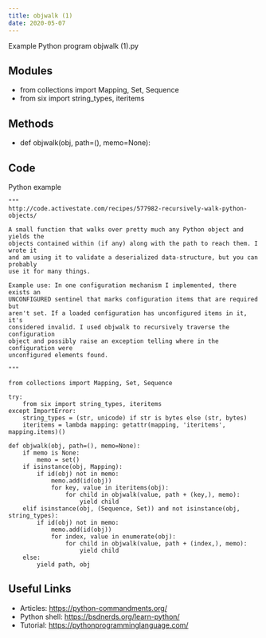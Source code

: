 ```yaml
---
title: objwalk (1)
date: 2020-05-07
---
```

Example Python program objwalk (1).py

## Modules

* from collections import Mapping, Set, Sequence 
* from six import string_types, iteritems

## Methods

* def objwalk(obj, path=(), memo=None):

## Code

Python example

    """
    http://code.activestate.com/recipes/577982-recursively-walk-python-objects/
    
    A small function that walks over pretty much any Python object and yields the
    objects contained within (if any) along with the path to reach them. I wrote it
    and am using it to validate a deserialized data-structure, but you can probably
    use it for many things.
    
    Example use: In one configuration mechanism I implemented, there exists an
    UNCONFIGURED sentinel that marks configuration items that are required but
    aren't set. If a loaded configuration has unconfigured items in it, it's
    considered invalid. I used objwalk to recursively traverse the configuration
    object and possibly raise an exception telling where in the configuration were
    unconfigured elements found.
    
    """
    
    from collections import Mapping, Set, Sequence 
    
    try:
        from six import string_types, iteritems
    except ImportError:
        string_types = (str, unicode) if str is bytes else (str, bytes)
        iteritems = lambda mapping: getattr(mapping, 'iteritems', mapping.items)()
    
    def objwalk(obj, path=(), memo=None):
        if memo is None:
            memo = set()
        if isinstance(obj, Mapping):
            if id(obj) not in memo:
                memo.add(id(obj)) 
                for key, value in iteritems(obj):
                    for child in objwalk(value, path + (key,), memo):
                        yield child
        elif isinstance(obj, (Sequence, Set)) and not isinstance(obj, string_types):
            if id(obj) not in memo:
                memo.add(id(obj))
                for index, value in enumerate(obj):
                    for child in objwalk(value, path + (index,), memo):
                        yield child
        else:
            yield path, obj

## Useful Links

- Articles: https://python-commandments.org/
- Python shell: https://bsdnerds.org/learn-python/
- Tutorial: https://pythonprogramminglanguage.com/
